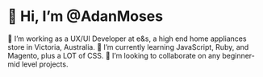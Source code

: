 # 👋 Hi, I’m @AdanMoses
👀 I’m working as a UX/UI Developer at e&s, a high end home appliances store in Victoria, Australia.
🌱 I’m currently learning JavaScript, Ruby, and Magento, plus a LOT of CSS.
💞️ I’m looking to collaborate on any beginner-mid level projects.

